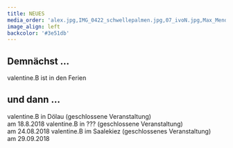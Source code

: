 ```yaml
---
title: NEUES
media_order: 'alex.jpg,IMG_0422_schwellepalmen.jpg,07_ivoN.jpg,Max_Mendez - Valentine_B. - Konsum_2018_62A8922.jpeg'
image_align: left
backcolor: '#3e51db'
---
```


## **Demnächst …**

valentine.B ist in den Ferien 

## **und dann …**

valentine.B in Dölau (geschlossene Veranstaltung)<br>am 18.8.2018
valentine.B in ??? (geschlossene Veranstaltung)<br>am 24.08.2018
valentine.B im Saalekiez (geschlossenes Veranstaltung)<br>am 29.09.2018
